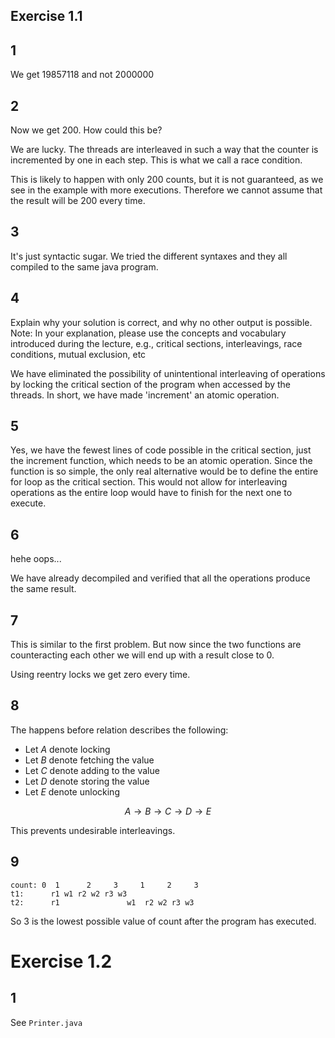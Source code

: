 ## Exercise 1.1

## 1

We get 19857118 and not 2000000

## 2

Now we get 200.
How could this be?

We are lucky. The threads are interleaved in such a way that the counter is incremented by one in each step. This is what we call a race condition.


This is likely to happen with only 200 counts, but it is not guaranteed, as we see in the example with more executions. Therefore we cannot assume that the result will be 200 every time.

## 3

It's just syntactic sugar. We tried the different syntaxes and they all compiled to the same java program.

## 4

Explain why your solution is correct, and why no other output is possible.
Note: In your explanation, please use the concepts and vocabulary introduced during the lecture, e.g., critical
sections, interleavings, race conditions, mutual exclusion, etc

We have eliminated the possibility of unintentional interleaving of operations by locking the critical section of the program when accessed by the threads. In short, we have made 'increment' an atomic operation.

## 5

Yes, we have the fewest lines of code possible in the critical section, just the increment function, which needs to be an atomic operation. Since the function is so simple, the only real alternative would be to define
the entire for loop as the critical section. This would not allow for interleaving operations as the entire loop would have to finish for the next one to execute.

## 6

hehe oops...

We have already decompiled and verified that all the operations produce the same result.

## 7

This is similar to the first problem. But now since the two functions are counteracting each other we will end up with a result close to 0.

Using reentry locks we get zero every time.

## 8

The happens before relation describes the following:

- Let $A$ denote locking
- Let $B$ denote fetching the value
- Let $C$ denote adding to the value
- Let $D$ denote storing the value
- Let $E$ denote unlocking

$$A \rightarrow B \rightarrow C \rightarrow D \rightarrow E $$

This prevents undesirable interleavings.

## 9

```
count: 0  1      2     3     1     2     3
t1:      r1 w1 r2 w2 r3 w3
t2:      r1               w1  r2 w2 r3 w3
```
So 3 is the lowest possible value of count after the program has executed.

# Exercise 1.2

## 1

See `Printer.java`

